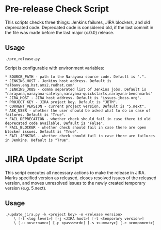 Pre-release Check Script
========================

This scripts checks three things: Jenkins failures, JIRA blockers, and old deprecated code. Deprecated code is considered old, if the last commit in the file was made before the last major (x.0.0) release.

Usage
-----

```
./pre_release.py
```

Script is configurable with environment variables:

    * SOURCE_PATH - path to the Narayana source code. Default is ".".
    * JENKINS_HOST - Jenkins host address. Default is "albany.eng.hst.ams2.redhat.com"
    * JENKINS_JOBS - comma separated list of Jenkins jobs. Default is "narayana,narayana-catelyn,narayana-quickstarts,narayana-benchmarks"
    * JIRA_HOST - JIRA host address. Default is "issues.jboss.org".
    * PROJECT_KEY - JIRA project key. Default is "JBTM".
    * CURRENT_VERSION - current project version. Default is "5.next".
    * ASK_USER - whether the user should be asked what to do in case of failures. Default is "True".
    * FAIL_DEPRECATION - whether check should fail in case there id old deprecated code available. Default is "False".
    * FAIL_BLOCKER - whether check should fail in case there are open blocker issues. Default is "True".
    * FAIL_JENKINS - whether check should fail in case there are failures in Jenkins. Default is "True".
    

JIRA Update Script
==================

This script executes all necessary actions to make the release in JIRA. Marks specified version as released, closes resolved issues of the released version, and moves unresolved issues to the newly created temporary version (e.g. 5.next).

Usage
-----

```
./update_jira.py -k <project key> -n <release version>
    \ [-l <log level>] [-j <JIRA host>] [-t <temporary version>]
    \ [-u <username>] [-p <password>] [-s <summary>] [-c <component>]
```
